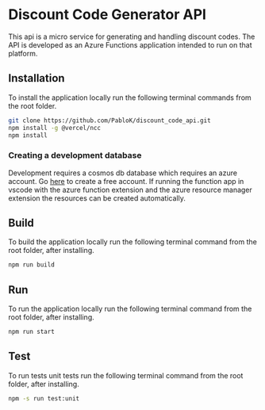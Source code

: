 # Discount Code Generator API

This api is a micro service for generating and handling discount codes. The API is developed as an Azure Functions application intended to run on that platform.

## Installation

To install the application locally run the following terminal commands from the root folder.

```bash
git clone https://github.com/PabloK/discount_code_api.git
npm install -g @vercel/ncc
npm install
```

### Creating a development database

Development requires a cosmos db database which requires an azure account. Go [here](https://azure.microsoft.com/en-gb/free/) to create a free account.
If running the function app in vscode with the azure function extension and the azure resource manager extension the resources can be created automatically.

## Build

To build the application locally run the following terminal command from the root folder, after installing.

```bash
npm run build
```

## Run

To run the application locally run the following terminal command from the root folder, after installing.

```bash
npm run start
```

## Test

To run tests unit tests run the following terminal command from the root folder, after installing.

```bash
npm -s run test:unit
```
